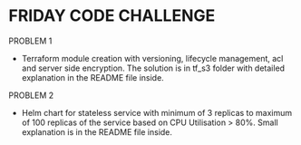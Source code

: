 # FRIDAY CODE CHALLENGE

PROBLEM 1

- Terraform module creation with versioning, lifecycle management, acl and server side encryption. The solution is in tf_s3 folder with detailed explanation in the README file inside.

PROBLEM 2

-  Helm chart for stateless service with minimum of 3 replicas to maximum of 100 replicas of the service based on CPU Utilisation > 80%. Small explanation is in the README file inside.
